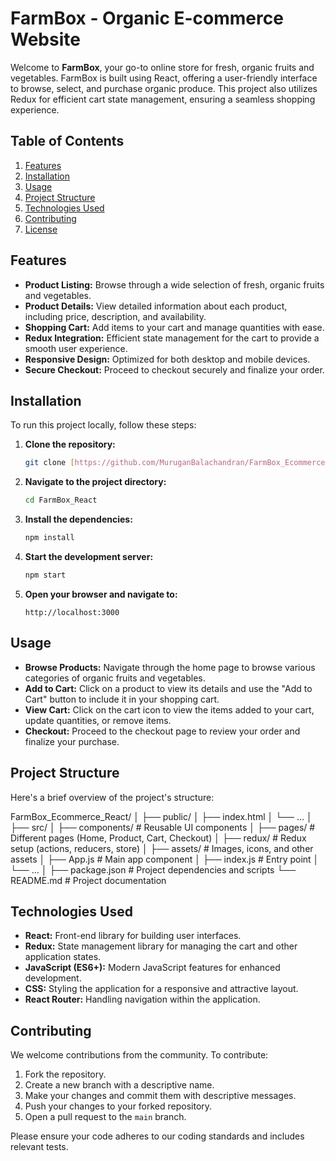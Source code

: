 # FarmBox - Organic E-commerce Website

Welcome to **FarmBox**, your go-to online store for fresh, organic fruits and vegetables. FarmBox is built using React, offering a user-friendly interface to browse, select, and purchase organic produce. This project also utilizes Redux for efficient cart state management, ensuring a seamless shopping experience.

## Table of Contents

1. [Features](#features)
2. [Installation](#installation)
3. [Usage](#usage)
4. [Project Structure](#project-structure)
5. [Technologies Used](#technologies-used)
6. [Contributing](#contributing)
7. [License](#license)

## Features

- **Product Listing:** Browse through a wide selection of fresh, organic fruits and vegetables.
- **Product Details:** View detailed information about each product, including price, description, and availability.
- **Shopping Cart:** Add items to your cart and manage quantities with ease.
- **Redux Integration:** Efficient state management for the cart to provide a smooth user experience.
- **Responsive Design:** Optimized for both desktop and mobile devices.
- **Secure Checkout:** Proceed to checkout securely and finalize your order.

## Installation

To run this project locally, follow these steps:

1. **Clone the repository:**

    ```bash
    git clone [https://github.com/MuruganBalachandran/FarmBox_Ecommerce_React.git](https://github.com/MuruganBalachandran/FarmBox_React.git)
    ```

2. **Navigate to the project directory:**

    ```bash
    cd FarmBox_React
    ```

3. **Install the dependencies:**

    ```bash
    npm install
    ```

4. **Start the development server:**

    ```bash
    npm start
    ```

5. **Open your browser and navigate to:**

    ```
    http://localhost:3000
    ```

## Usage

- **Browse Products:** Navigate through the home page to browse various categories of organic fruits and vegetables.
- **Add to Cart:** Click on a product to view its details and use the "Add to Cart" button to include it in your shopping cart.
- **View Cart:** Click on the cart icon to view the items added to your cart, update quantities, or remove items.
- **Checkout:** Proceed to the checkout page to review your order and finalize your purchase.

## Project Structure

Here's a brief overview of the project's structure:

FarmBox_Ecommerce_React/ │ ├── public/ │ ├── index.html │ └── ... │ ├── src/ │ ├── components/ # Reusable UI components │ ├── pages/ # Different pages (Home, Product, Cart, Checkout) │ ├── redux/ # Redux setup (actions, reducers, store) │ ├── assets/ # Images, icons, and other assets │ ├── App.js # Main app component │ ├── index.js # Entry point │ └── ... │ ├── package.json # Project dependencies and scripts └── README.md # Project documentation


## Technologies Used

- **React:** Front-end library for building user interfaces.
- **Redux:** State management library for managing the cart and other application states.
- **JavaScript (ES6+):** Modern JavaScript features for enhanced development.
- **CSS:** Styling the application for a responsive and attractive layout.
- **React Router:** Handling navigation within the application.

## Contributing

We welcome contributions from the community. To contribute:

1. Fork the repository.
2. Create a new branch with a descriptive name.
3. Make your changes and commit them with descriptive messages.
4. Push your changes to your forked repository.
5. Open a pull request to the `main` branch.

Please ensure your code adheres to our coding standards and includes relevant tests.

